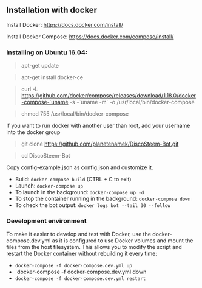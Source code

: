 ## Installation with docker
Install Docker: https://docs.docker.com/install/

Install Docker Compose: https://docs.docker.com/compose/install/

### Installing on Ubuntu 16.04:
> apt-get update

> apt-get install docker-ce

> curl -L https://github.com/docker/compose/releases/download/1.18.0/docker-compose-`uname -s\`-\`uname -m\` -o /usr/local/bin/docker-compose

> chmod 755 /usr/local/bin/docker-compose

If you want to run docker with another user than root, add your username into the docker group

> git clone https://github.com/planetenamek/DiscoSteem-Bot.git

> cd DiscoSteem-Bot

Copy config-example.json as config.json and customize it.

- Build: `docker-compose build` (CTRL + C to exit)
- Launch: `docker-compose up`
- To launch in the background: `docker-compose up -d`
- To stop the container running in the background: `docker-compose down`
- To check the bot output: `docker logs bot --tail 30 --follow`

### Development environment
To make it easier to develop and test with Docker, use the docker-compose.dev.yml as it is configured
to use Docker volumes and mount the files from the host filesystem. This allows you to modify the script
and restart the Docker container without rebuilding it every time:
- `docker-compose -f docker-compose.dev.yml up`
- `docker-compose -f docker-compose.dev.yml down
- `docker-compose -f docker-compose.dev.yml restart`